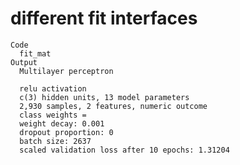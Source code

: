 # different fit interfaces

    Code
      fit_mat
    Output
      Multilayer perceptron
      
      relu activation
      c(3) hidden units, 13 model parameters
      2,930 samples, 2 features, numeric outcome 
      class weights = 
      weight decay: 0.001 
      dropout proportion: 0 
      batch size: 2637 
      scaled validation loss after 10 epochs: 1.31204 

